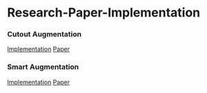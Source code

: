 # Research-Paper-Implementation

### Cutout Augmentation
[Implementation](https://github.com/chetanpandey1266/Research-Paper-Implementation/blob/master/cutout.py)
[Paper](https://arxiv.org/pdf/1708.04552.pdf)

### Smart Augmentation
[Implementation](https://github.com/chetanpandey1266/Research-Paper-Implementation/blob/master/smart.py)
[Paper](https://arxiv.org/pdf/1703.08383v1.pdf)
